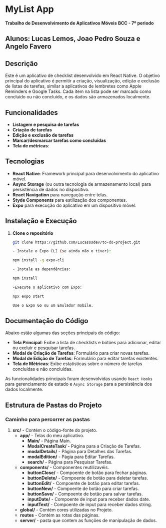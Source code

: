 # MyList App

**Trabalho de Desenvolvimento de Aplicativos Móveis**
**BCC - 7º periodo**

## Alunos: Lucas Lemos, Joao Pedro Souza e Angelo Favero

## Descrição

Este é um aplicativo de checklist desenvolvido em React Native. O objetivo principal do aplicativo é permitir a criação, visualização, edição e exclusão de listas de tarefas, similar a aplicativos de lembretes como Apple Reminders e Google Tasks. Cada item na lista pode ser marcado como concluído ou não concluído, e os dados são armazenados localmente.

## Funcionalidades

- **Listagem e pesquisa de tarefas**
- **Criação de tarefas**
- **Edição e exclusão de tarefas**
- **Marcar/desmarcar tarefas como concluídas**
- **Tela de métricas**:

## Tecnologias

- **React Native**: Framework principal para desenvolvimento do aplicativo móvel.
- **Async Storage** (ou outra tecnologia de armazenamento local) para persistência de dados no dispositivo.
- **React Navigation** para navegação entre telas.
- **Styde Components** para estilização dos componentes.
- **Expo** para execução do aplicativo em um dispositivo móvel.

## Instalação e Execução

1. **Clone o repositório**

   ```bash
   git clone https://github.com/Lucasssdev/to-do-project.git

   - Instale o Expo CLI (se ainda não o tiver):

   npm install -g expo-cli

   - Instale as dependências:

   npm install

   -Execute o aplicativo com Expo:

   npx expo start

   Use o Expo Go ou um Emulador mobile.
   ```

## Documentação do Código

Abaixo estão algumas das seções principais do código:

- **Tela Principal**: Exibe a lista de checklists e botões para adicionar, editar ou excluir e pesquisar tarefas.
- **Modal de Criação de Tarefas**: Formulário para criar novas tarefas.
- **Modal de Edição de Tarefas**: Formulário para editar tarefas existentes.
- **Tela de Métricas**: Exibe estatísticas sobre o número de tarefas concluídas e não concluídas.

As funcionalidades principais foram desenvolvidas usando `React Hooks` para gerenciamento de estado e `Async Storage` para a persistência dos dados localmente.

## Estrutura de Pastas do Projeto

### Caminho para percorrer as pastas

1. **src/** - Contém o código-fonte do projeto.
   - **app/** - Telas do meu aplicativo.
     - **Main/** - Página Main.
     - **ModalCreateTask/** - Página para a Criação de Tarefas.
     - **modalDetails/** - Página para Detalhes das Tarefas.
     - **modalEdition/** - Págia para Editar Tarefas.
     - **search/** - Página para Pesquisar Tarefas.
   - **components/** - Componentes reutilizavéis.
     - **buttonClose/** - Compoente de botão para fechar páginas.
     - **buttonDelete/** - Compoente de botão para deletar tarefas.
     - **buttonEdit/** - Compoente de botão para editar tarefas.
     - **buttonNew/** - Compoente de botão para criar tarefas.
     - **buttonSave/** - Compoente de botão para salvar tarefas.
     - **inputDate/** - Compoente de input para receber dados date.
     - **inputText/** - Compoente de input para receber dados string.
   - **global/** - Contém cores utilizadas no Projeto.
   - **routes** - Contém as rotas das páginas.
   - **server/** - pasta que contem as funções de manipulação de dados.
